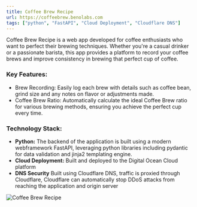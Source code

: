 ```yaml
---
title: Coffee Brew Recipe
url: https://coffeebrew.benolabs.com
tags: ["python", "FastAPI", "Cloud Deployment", "Cloudflare DNS"]
---
```


Coffee Brew Recipe is a web app developed for coffee enthusiasts who want to perfect their brewing techniques. Whether you're a casual drinker or a passionate barista, this app provides a platform to record your coffee brews and improve consistency in brewing that perfect cup of coffee.

### **Key Features:**
- Brew Recording: Easily log each brew with details such as coffee bean, grind size and any notes on flavor or adjustments made.
- Coffee Brew Ratio: Automatically calculate the ideal Coffee Brew ratio for various brewing methods, ensuring you achieve the perfect cup every time.

### **Technology Stack:**
- **Python:** The backend of the application is built using a modern webframework FastAPI, leveraging python libraries including pydantic for data validation and jinja2 templating engine.
- **Cloud Deployment:** Built and deployed to the Digital Ocean Cloud platform 
- **DNS Security** Built using Cloudflare DNS, traffic is proxied through Cloudflare, Cloudflare can automatically stop DDoS attacks from reaching the application and origin server

![Coffee Brew Recipe](/coffeebrewrecipe2.png)